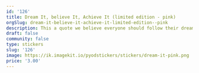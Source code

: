 ```yaml
---
id: '126'
title: Dream It, believe It, Achieve It (limited edition - pink)
orgSlug: dream-it-believe-it-achieve-it-limited-edition--pink
description: This a quote we believe everyone should follow their dreams.
draft: false
community: false
type: stickers
slug: '126'
image: https://ik.imagekit.io/pyodstickers/stickers/dream-it-pink.png
price: '3.00'
---
```


